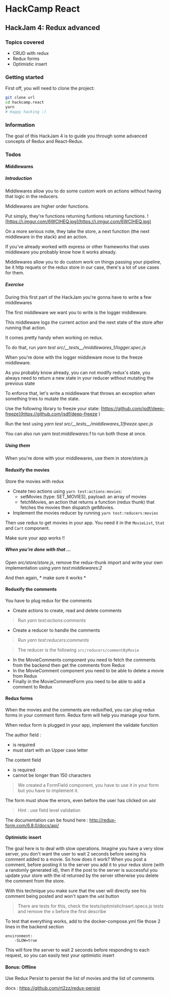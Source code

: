 # HackCamp React

## HackJam 4: Redux advanced

### Topics covered

* CRUD with redux
* Redux forms
* Optimistic insert

### Getting started

First off, you will need to clone the project:
```bash
git clone url
cd hackcamp.react
yarn
# Happy hacking ;)
```

### Information
The goal of this HackJam 4 is to guide you through some advanced concepts of Redux and React-Redux.

### Todos

#### Middlewares
##### Introduction
Middlewares allow you to do some custom work on actions without having that logic in the reducers.

Middlewares are higher order functions.

Put simply, they're functions returning funtions returning functions.
![https://i.imgur.com/6WCIHEQ.jpg](https://i.imgur.com/6WCIHEQ.jpg)

On a more serious note, they take the store, a next function (the next middleware in the stack) and an action.

If you've already worked with express or other frameworks that uses middleware you probably know how it works already.

Middlewares allow you to do custom work on things passing your pipeline, be it http requets or the redux store in our case, there's a lot of use cases for them.

##### Exercise
During this first part of the HackJam you're gonna have to write a few middlewares

The first middleware we want you to write is the logger middleware.

This middleware logs the current action and the next state of the store after running that action.

It comes pretty handy when working on redux.

To do that, run *yarn test src/\_\_tests\_\_/middlewares_1/logger.spec.js*

When you're done with the logger middleware move to the freeze middleware.

As you probably know already, you can not modify redux's state, you always need to return a new state in your reducer without mutating the previous state

To enforce that, let's write a middleware that throws an exception when something tries to mutate the state.

Use the following library to freeze your state: [https://github.com/jsdf/deep-freeze](https://github.com/jsdf/deep-freeze
)

Run the test using *yarn test src/\_\_tests\_\_/middlewares_1/freeze.spec.js*

You can also run yarn *test:middlewares:1* to run both those at once.

##### Using them
When you're done with your middlewares, use them in store/store.js

#### Reduxify the movies

Store the movies with redux
* Create two actions using `yarn test:actions:movies`:
    - setMovies (type: SET_MOVIES), payload: an array of movies
    - fetchMovies, an action that returns a function (redux thunk) that fetches the movies then dispatch getMovies.
* Implement the movies reducer by running `yarn test:reducers:movies`

Then use redux to get movies in your app. You need it in the `MovieList`, `Stat` and `Cart` component.

Make sure your app works !!

##### When you're done with that ...
Open *src/store/store.js*, remove the redux-thunk import and write your own implementation using *yarn test:middlewares:2*

And then again, * make sure it works *

#### Reduxify the comments

You have to plug redux for the comments

* Create actions to create, read and delete comments
> Run *yarn test:actions:comments*
* Create a reducer to handle the comments
> Run *yarn test:reducers:comments*

> The reducer is the following `src/reducers/commentByMovie`

* In the MovieComments component you need to fetch the comments from the backend then get the comments from Redux
* In the MovieComment component you need to be able to delete a movie from Redux
* Finally in the MovieCommentForm you need to be able to add a comment to Redux

#### Redux forms

When the movies and the comments are reduxified, you can plug redux forms in your comment form.
Redux form will help you manage your form.

When redux form is plugged in your app, implement the validate function

The author field :
* is required 
* must start with an Upper case letter

The content field
* is required 
* cannot be longer than 150 characters

> We created a FormField component, you have to use it in your form but you have to implement it. 

The form must show the errors, even before the user has clicked on `add`
> Hint : use field level validation

The documentation can be found here : http://redux-form.com/6.8.0/docs/api/

#### Optimistic insert
The goal here is to deal with slow operations. Imagine you have a very slow server, you don't want the user to wait 2 seconds before seeing his comment added to a movie.
So how does it work? When you post a comment, before posting it to the server you add it to your redux store (with a randomly generated id), then if the post to the server is successful you update your store with the id returned by the server
otherwise you delete the comment from the store.

With this technique you make sure that the user will directly see his comment being posted and won't spam the `add` button

> There are tests for this, check the tests/optimisticInsert.specs.js tests and remove the x before the first describe

To test that everything works, add to the docker-compose.yml file those 2 lines in the backend section

    environment: 
        -SLOW=true

This will fore the server to wait 2 seconds before responding to each request, so you can easily test your optimistic insert
#### Bonus: Offline

Use Redux Persist to persist the list of movies and the list of comments

docs : https://github.com/rt2zz/redux-persist